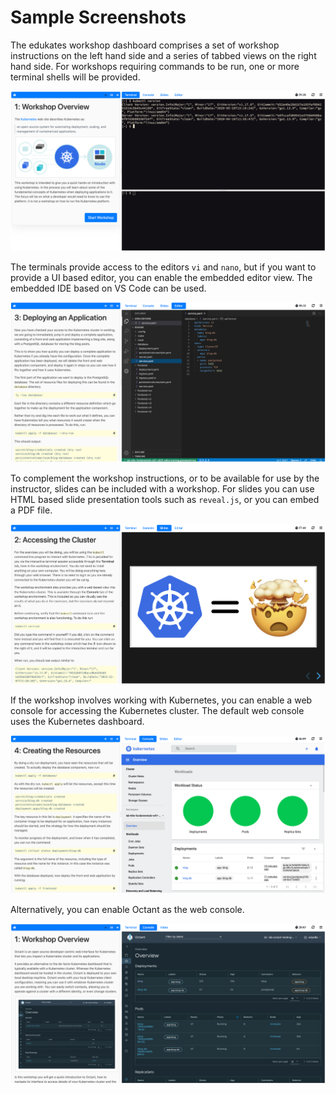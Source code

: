 Sample Screenshots
==================

The edukates workshop dashboard comprises a set of workshop instructions on the left hand side and a series of tabbed views on the right hand side. For workshops requiring commands to be run, one or more terminal shells will be provided.

![](dashboard-terminal.png)

The terminals provide access to the editors ``vi`` and ``nano``, but if you want to provide a UI based editor, you can enable the embedded editor view. The embedded IDE based on VS Code can be used.

![](dashboard-editor.png)

To complement the workshop instructions, or to be available for use by the instructor, slides can be included with a workshop. For slides you can use HTML based slide presentation tools such as ``reveal.js``, or you can embed a PDF file.

![](dashboard-slides.png)

If the workshop involves working with Kubernetes, you can enable a web console for accessing the Kubernetes cluster. The default web console uses the Kubernetes dashboard.

![](dashboard-console-kubernetes.png)

Alternatively, you can enable Octant as the web console.

![](dashboard-console-octant.png)
